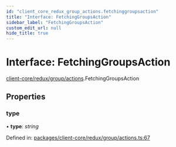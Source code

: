 ```yaml
---
id: "client_core_redux_group_actions.fetchinggroupsaction"
title: "Interface: FetchingGroupsAction"
sidebar_label: "FetchingGroupsAction"
custom_edit_url: null
hide_title: true
---
```


# Interface: FetchingGroupsAction

[client-core/redux/group/actions](../modules/client_core_redux_group_actions.md).FetchingGroupsAction

## Properties

### type

• **type**: *string*

Defined in: [packages/client-core/redux/group/actions.ts:67](https://github.com/xr3ngine/xr3ngine/blob/9d253dc38/packages/client-core/redux/group/actions.ts#L67)
